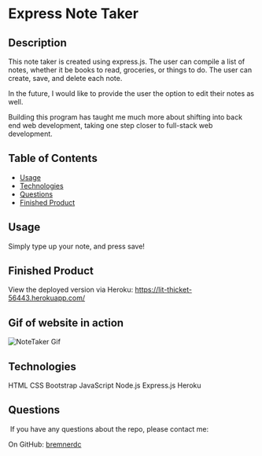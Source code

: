 # Express Note Taker

## Description

This note taker is created using express.js. The user can compile a list of notes, whether it be books to read, groceries, or things to do. The user can create, save, and delete each note.

In the future, I would like to provide the user the option to edit their notes as well.

Building this program has taught me much more about shifting into back end web development, taking one step closer to full-stack web development. 

## Table of Contents
* [Usage](#usage)
* [Technologies](#technologies)
* [Questions](#questions)
* [Finished Product](#finished-product)

## Usage
Simply type up your note, and press save!

## Finished Product
View the deployed version via Heroku: https://lit-thicket-56443.herokuapp.com/

## Gif of website in action

![NoteTaker Gif](https://user-images.githubusercontent.com/61300825/90836418-2fd3b780-e304-11ea-9a8c-a9a6a39b045b.gif)


## Technologies
HTML
CSS
Bootstrap
JavaScript
Node.js
Express.js
Heroku

## Questions
​
If you have any questions about the repo, please contact me:

On GitHub: [bremnerdc](https://github.com/bremnerdc)
